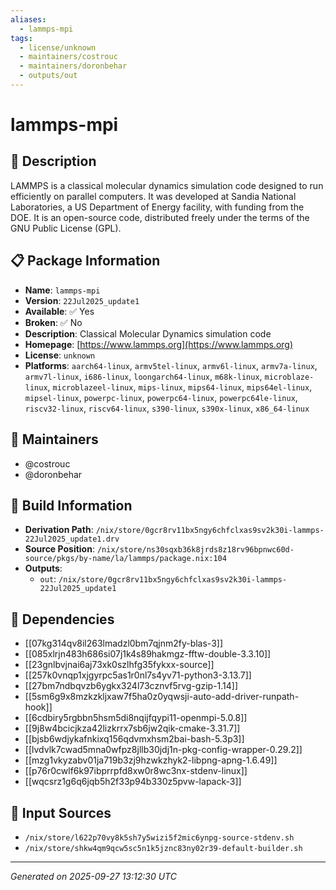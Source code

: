 ```yaml
---
aliases:
  - lammps-mpi
tags:
  - license/unknown
  - maintainers/costrouc
  - maintainers/doronbehar
  - outputs/out
---
```


# lammps-mpi

## 📝 Description

LAMMPS is a classical molecular dynamics simulation code designed to
run efficiently on parallel computers. It was developed at Sandia
National Laboratories, a US Department of Energy facility, with
funding from the DOE. It is an open-source code, distributed freely
under the terms of the GNU Public License (GPL).


## 📋 Package Information

- **Name**: `lammps-mpi`
- **Version**: `22Jul2025_update1`
- **Available**: ✅ Yes
- **Broken**: ✅ No
- **Description**: Classical Molecular Dynamics simulation code
- **Homepage**: [https://www.lammps.org](https://www.lammps.org)
- **License**: `unknown`
- **Platforms**: `aarch64-linux`, `armv5tel-linux`, `armv6l-linux`, `armv7a-linux`, `armv7l-linux`, `i686-linux`, `loongarch64-linux`, `m68k-linux`, `microblaze-linux`, `microblazeel-linux`, `mips-linux`, `mips64-linux`, `mips64el-linux`, `mipsel-linux`, `powerpc-linux`, `powerpc64-linux`, `powerpc64le-linux`, `riscv32-linux`, `riscv64-linux`, `s390-linux`, `s390x-linux`, `x86_64-linux`
## 👥 Maintainers

- @costrouc
- @doronbehar


## 🔧 Build Information

- **Derivation Path**: `/nix/store/0gcr8rv11bx5ngy6chfclxas9sv2k30i-lammps-22Jul2025_update1.drv`
- **Source Position**: `/nix/store/ns30sqxb36k8jrds8z18rv96bpnwc60d-source/pkgs/by-name/la/lammps/package.nix:104`
- **Outputs**:
  - `out`:  `/nix/store/0gcr8rv11bx5ngy6chfclxas9sv2k30i-lammps-22Jul2025_update1`

## 🔗 Dependencies

- [[07kg314qv8il263lmadzl0bm7qjnm2fy-blas-3]]
- [[085xlrjn483h686si07j1k4s89hakmgz-fftw-double-3.3.10]]
- [[23gnlbvjnai6aj73xk0szlhfg35fykxx-source]]
- [[257k0vnqp1xjgyrpc5as1r0nl7s4yv71-python3-3.13.7]]
- [[27bm7ndbqvzb6ygkx324l73cznvf5rvg-gzip-1.14]]
- [[5sm6g9x8mzkzkljxaw7f5ha0z0yqwsji-auto-add-driver-runpath-hook]]
- [[6cdbiry5rgbbn5hsm5di8nqijfqypi11-openmpi-5.0.8]]
- [[9j8w4bcicjkza42lizkrrx7sb6jw2qik-cmake-3.31.7]]
- [[bjsb6wdjykafnkixq156qdvmxhsm2bai-bash-5.3p3]]
- [[lvdvlk7cwad5mna0wfpz8jllb30jdj1n-pkg-config-wrapper-0.29.2]]
- [[mzg1vkyzabv01ja719b3zj9hzwkzhyk2-libpng-apng-1.6.49]]
- [[p76r0cwlf6k97ibprrpfd8xw0r8wc3nx-stdenv-linux]]
- [[wqcsrz1g6q6jqb5h2f33p94b330z5pvw-lapack-3]]

## 📁 Input Sources

- `/nix/store/l622p70vy8k5sh7y5wizi5f2mic6ynpg-source-stdenv.sh`
- `/nix/store/shkw4qm9qcw5sc5n1k5jznc83ny02r39-default-builder.sh`

---
*Generated on 2025-09-27 13:12:30 UTC*
